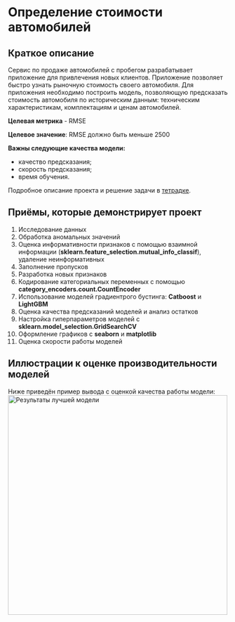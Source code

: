 # Определение стоимости автомобилей

## Краткое описание
Сервис по продаже автомобилей с пробегом разрабатывает приложение для привлечения новых клиентов. 
Приложение позволяет быстро узнать рыночную стоимость своего автомобиля. Для приложения необходимо
построить модель, позволяющую предсказать стоимость автомобиля по историческим данным: техническим 
характеристикам, комплектациям и ценам автомобилей.

**Целевая метрика** - RMSE

**Целевое значение**: RMSE должно быть меньше 2500

**Важны следующие качества модели:**
- качество предсказания;
- скорость предсказания;
- время обучения.

Подробное описание проекта и решение задачи в [тетрадке](/11%20Определение%20стоимости%20автомобилей/Определение%20стоимости%20автомобилей.ipynb).


## Приёмы, которые демонстрирует проект
1. Исследование данных
2. Обработка аномальных значений
3. Оценка информативности признаков с помощью взаимной информации (**sklearn.feature_selection.mutual_info_classif**), удаление неинформативных
4. Заполнение пропусков
5. Разработка новых признаков
6. Кодирование категориальных переменных с помощью **category_encoders.count.CountEncoder**
7. Использование моделей градиентрого бустинга: **Catboost** и **LightGBM**
8. Оценка качества предсказаний моделей и анализ остатков
9. Настройка гиперпараметров моделей с **sklearn.model_selection.GridSearchCV**
10. Оформление графиков с **seaborn** и **matplotlib**
11. Оценка скорости работы моделей


## Иллюстрации к оценке производительности моделей
Ниже приведён пример вывода с оценкой качества работы модели:  
<img alt="Результаты лучшей модели" src="output_final.PNG" height="500">
